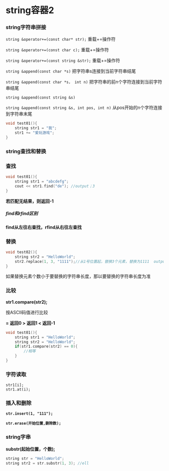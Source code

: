 # string容器2

### string字符串拼接

`string &operator+=(const char* str);`		重载+=操作符

`string &operator+=(const char c);`		重载+=操作符

`string &operator+=(const string &str);`		重载+=操作符

`string &append(const char *s)`		把字符串s连接到当前字符串结尾

`string &append(const char *s， int n)`	把字符串的前n个字符连接到当前字符串结尾

`string &append(const string &s)`	

`string &append(const string &s, int pos, int n)`	从pos开始的n个字符连接到字符串末尾

```c++
void test01(){
    string str1 = "我";
    str1 += "爱玩游戏";
}
```

### string查找和替换

### 查找

```c++
void test01(){
    string str1 = "abcdefg";
    cout << str1.find("de"); //output；3
}
```

**若匹配无结果，则返回-1**

##### find和rfind区别

**find从左往右查找，rfind从右往左查找**

### 替换

```c++
void test02(){
    string str2 = "HelloWorld";
    str2.replace(1, 3, "1111");//从1号位置起，替换3个元素，替换为1111  output:  H1111oWorld
}
```

如果替换元素个数小于要替换的字符串长度，那以要替换的字符串长度为准

### 比较

**str1.compare(str2);**

按ASCII码值进行比较

**=   返回0  	 >  返回1  		<  返回-1**

```c++
void test01(){
    string str1 = "HelloWorld";
    string str2 = "HelloWorld";
    if(str1.compare(str2) == 0){
        //相等
    }
}
```

### 字符读取

```c+
str1[i];
str1.at(i);
```

### 插入和删除

**`str.insert(1, "111");`**

**`str.erase(开始位置,删除数);`**

### string字串

**substr(起始位置，个数);**

```c++
string str = "HelloWorld";
string str2 = str.substr(1, 3); //ell
```

